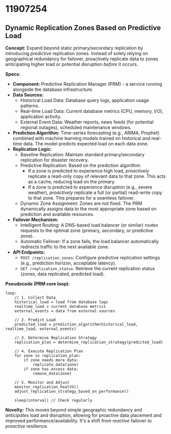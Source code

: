 # 11907254

## Dynamic Replication Zones Based on Predictive Load

**Concept:** Expand beyond static primary/secondary replication by introducing *predictive* replication zones. Instead of solely relying on geographical redundancy for failover, proactively replicate data to zones anticipating higher load or potential disruption *before* it occurs.

**Specs:**

*   **Component:** Predictive Replication Manager (PRM) - a service running alongside the database infrastructure.
*   **Data Sources:**
    *   Historical Load Data: Database query logs, application usage patterns.
    *   Real-time Load Data: Current database metrics (CPU, memory, I/O), application activity.
    *   External Event Data: Weather reports, news feeds (for potential regional outages), scheduled maintenance windows.
*   **Prediction Algorithm:**  Time-series forecasting (e.g., ARIMA, Prophet) combined with machine learning models trained on historical and real-time data.  The model predicts expected load on each data zone.
*   **Replication Logic:**
    *   Baseline Replication: Maintain standard primary/secondary replication for disaster recovery.
    *   Predictive Replication: Based on the prediction algorithm:
        *   If a zone is predicted to experience high load, *proactively* replicate a read-only copy of relevant data to that zone. This acts as a cache, reducing load on the primary.
        *   If a zone is predicted to experience disruption (e.g., severe weather), *proactively* replicate a full (or partial) read-write copy to that zone. This prepares for a seamless failover.
    *   Dynamic Zone Assignment: Zones are not fixed. The PRM dynamically assigns data to the most appropriate zone based on prediction and available resources.
*   **Failover Mechanism:**
    *   Intelligent Routing: A DNS-based load balancer (or similar) routes requests to the optimal zone (primary, secondary, or predictive zone).
    *   Automatic Failover: If a zone fails, the load balancer automatically redirects traffic to the next available zone.
*   **API Endpoints:**
    *   `POST /replication_zones`:  Configure predictive replication settings (e.g., prediction horizon, acceptable latency).
    *   `GET /replication_status`:  Retrieve the current replication status (zones, data replicated, predicted load).

**Pseudocode (PRM core loop):**

```
loop:
    // 1. Collect Data
    historical_load = load from database logs
    realtime_load = current database metrics
    external_events = data from external sources

    // 2. Predict Load
    predicted_load = prediction_algorithm(historical_load, realtime_load, external_events)

    // 3. Determine Replication Strategy
    replication_plan = determine_replication_strategy(predicted_load)

    // 4. Execute Replication Plan
    for zone in replication_plan:
        if zone needs more data:
            replicate_data(zone)
        if zone has excess data:
            remove_data(zone)

    // 5. Monitor and Adjust
    monitor_replication_health()
    adjust_replication_strategy_based_on_performance()

    sleep(interval) // Check regularly
```

**Novelty:** This moves beyond simple geographic redundancy and *anticipates* load and disruption, allowing for proactive data placement and improved performance/availability.  It's a shift from *reactive* failover to *proactive* resilience.